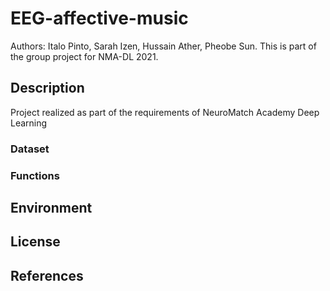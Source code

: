 # EEG-affective-music
Authors: Italo Pinto, Sarah Izen, Hussain Ather, Pheobe Sun. This is part of the group project for NMA-DL 2021.

## Description
Project realized as part of the requirements of NeuroMatch Academy Deep Learning

### Dataset

### Functions

## Environment

## License

## References
